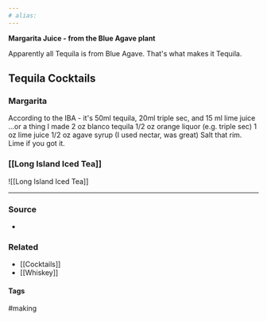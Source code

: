 ```yaml
---
# alias:
---
```

**Margarita Juice - from the Blue Agave plant**

Apparently all Tequila is from Blue Agave. That's what makes it Tequila.

## Tequila Cocktails
### Margarita
According to the IBA - it's 50ml tequila, 20ml triple sec, and 15 ml lime juice
...or a thing I made
2 oz blanco tequila
1/2 oz orange liquor (e.g. triple sec)
1 oz lime juice
1/2 oz agave syrup (I used nectar, was great)
Salt that rim. Lime if you got it.

### [[Long Island Iced Tea]]
![[Long Island Iced Tea]]

---
### Source
- 

### Related
- [[Cocktails]]
- [[Whiskey]]

#### Tags
#making 